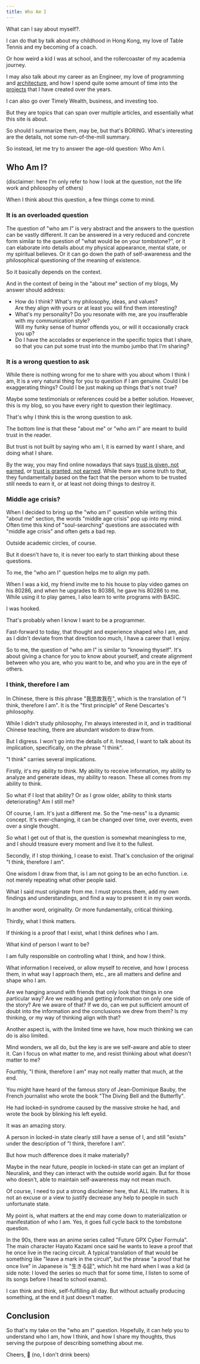 ```yaml
---
title: Who Am I
---
```


What can I say about myself?.

I can do that by talk about my childhood in Hong Kong,
my love of Table Tennis and my becoming of a coach.

Or how weird a kid I was at school,
and the rollercoaster of my academia journey.

I may also talk about my career as an Engineer,
my love of programming and [architecture](../architecture/),
and how I spend quite some amount of time into the [projects](https://github.com/unional?tab=repositories&q=&type=source) that I have created over the years.

I can also go over Timely Wealth, business, and investing too.

But they are topics that can span over multiple articles,
and essentially what this site is about.

So should I summarize them, may be, but that's BORING.
What's interesting are the details,
not some run-of-the-mill summary.

So instead, let me try to answer the age-old question: Who Am I.

## Who Am I?

(disclaimer: here I'm only refer to how I look at the question, not the life work and philosophy of others)

When I think about this question, a few things come to mind.

### It is an overloaded question

The question of "who am I" is very abstract and the answers to the question can be vastly different.
It can be answered in a very reduced and concrete form similar to the question of "what would be on your tombstone?",
or it can elaborate into details about my physical appearance, mental state, or my spiritual believes.
Or it can go down the path of self-awareness and the philosophical questioning of the meaning of existence.

So it basically depends on the context.

And in the context of being in the "about me" section of my blogs,
My answer should address:

- How do I think? What's my philosophy, ideas, and values?\
  Are they align with yours or at least you will find them interesting?
- What's my personality? Do you resonate with me, are you insufferable with my communication style?\
  Will my funky sense of humor offends you, or will it occasionally crack you up?
- Do I have the accolades or experience in the specific topics that I share,\
  so that you can put some trust into the mumbo jumbo that I'm sharing?

### It is a wrong question to ask

While there is nothing wrong for me to share with you about whom I think I am,
It is a very natural thing for you to question if I am genuine.
Could I be exaggerating things? Could I be just making up things that's not true?

Maybe some testimonials or references could be a better solution.
However, this is my blog, so you have every right to question their legitimacy.

That's why I think this is the wrong question to ask.

The bottom line is that these "about me" or "who am I" are meant to build trust in the reader.

But trust is not built by saying who am I,
it is earned by want I share, and doing what I share.

By the way, you may find online nowadays that says [trust is given, not earned](https://www.peaksol.com/blog/the-big-lie-about-trust-5-reasons-why-trust-is-not-earned/), or [trust is granted, not earned](https://mike-robbins.com/trust-is-granted-not-earned/).
While there are some truth to that,
they fundamentally based on the fact that the person whom to be trusted still needs to earn it,
or at least not doing things to destroy it.

### Middle age crisis?

When I decided to bring up the "who am I" question while writing this "about me" section,
the words "middle age crisis" pop up into my mind.
Often time this kind of "soul-searching" questions are associated with "middle age crisis" and often gets a bad rep.

Outside academic circles, of course.

But it doesn't have to,
it is never too early to start thinking about these questions.

To me, the "who am I" question helps me to align my path.

When I was a kid, my friend invite me to his house to play video games on his 80286,
and when he upgrades to 80386, he gave his 80286 to me.
While using it to play games, I also learn to write programs with BASIC.

I was hooked.

That's probably when I know I want to be a programmer.

Fast-forward to today, that thought and experience shaped who I am,
and as I didn't deviate from that direction too much,
I have a career that I enjoy.

So to me, the question of "who am I" is similar to "knowing thyself".
It's about giving a chance for you to know about yourself,
and create alignment between who you are, who you want to be, and who you are in the eye of others.

### I think, therefore I am

In Chinese, there is this phrase "我思故我在", which is the translation of "I think, therefore I am".
It is the "first principle" of René Descartes's philosophy.

While I didn't study philosophy, I'm always interested in it,
and in traditional Chinese teaching, there are abundant wisdom to draw from.

But I digress. I won't go into the details of it. Instead, I want to talk about its implication,
specifically, on the phrase "I think".

"I think" carries several implications.

Firstly, it's my ability to think. My ability to receive information,
my ability to analyze and generate ideas, my ability to reason.
These all comes from my ability to think.

So what if I lost that ability? Or as I grow older, ability to think starts deteriorating?
Am I still me?

Of course, I am. It's just a different me.
So the "me-ness" is a dynamic concept.
It's ever-changing, it can be changed over time, over events, even over a single thought.

So what I get out of that is, the question is somewhat meaningless to me,
and I should treasure every moment and live it to the fullest.

Secondly, if I stop thinking, I cease to exist.
That's conclusion of the original "I think, therefore I am".

One wisdom I draw from that, is I am not going to be an echo function.
i.e. not merely repeating what other people said.

What I said must originate from me.
I must process them, add my own findings and understandings,
and find a way to present it in my own words.

In another word, originality. Or more fundamentally, critical thinking.

Thirdly, what I think matters.

If thinking is a proof that I exist,
what I think defines who I am.

What kind of person I want to be?

I am fully responsible on controlling what I think, and how I think.

What information I received, or allow myself to receive, and how I process them, in what way I approach them, etc., are all matters and define and shape who I am.

Are we hanging around with friends that only look that things in one particular way?
Are we reading and getting information on only one side of the story? Are we aware of that?
If we do, can we put sufficient amount of doubt into the information and the conclusions we drew from them?
Is my thinking, or my way of thinking align with that?

Another aspect is, with the limited time we have,
how much thinking we can do is also limited.

Mind wonders, we all do, but the key is are we self-aware and able to steer it.
Can I focus on what matter to me, and resist thinking about what doesn't matter to me?

Fourthly, "I think, therefore I am" may not really matter that much, at the end.

You might have heard of the famous story of Jean-Dominique Bauby,
the French journalist who wrote the book "The Diving Bell and the Butterfly".

He had locked-in syndrome caused by the massive stroke he had,
and wrote the book by blinking his left eyelid.

It was an amazing story.

A person in locked-in state clearly still have a sense of I,
and still "exists" under the description of "I think, therefore I am".

But how much difference does it make materially?

Maybe in the near future, people in locked-in state can get an implant of Neuralink,
and they can interact with the outside world again.
But for those who doesn't, able to maintain self-awareness may not mean much.

Of course, I need to put a strong disclaimer here, that ALL life matters.
It is not an excuse or a view to justify decrease any help to people in such unfortunate state.

My point is, what matters at the end may come down to materialization or manifestation of who I am.
Yes, it goes full cycle back to the tombstone question.

In the 90s, there was an anime series called "Future GPX Cyber Formula".
The main character Hayato Kazami once said he wants to leave a proof that he once live in the racing circuit.
A typical translation of that would be something like "leave a mark in the circuit",
but the phrase "a proof that he once live" in Japanese is "生きる証",
which hit me hard when I was a kid (a side note: I loved the series so much that for some time,
I listen to some of its songs before I head to school exams).

I can think and think, self-fulfilling all day. But without actually producing something,
at the end it just doesn't matter.

## Conclusion

So that's my take on the "who am I" question.
Hopefully, it can help you to understand who I am, how I think, and how I share my thoughts, thus serving the purpose of describing something about me.

Cheers, 🍻 (no, I don't drink beers)
